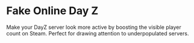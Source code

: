 # Fake Online Day Z
 Make your DayZ server look more active by boosting the visible player count on Steam. Perfect for drawing attention to underpopulated servers.
